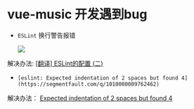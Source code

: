 # vue-music  开发遇到bug

- `ESLint` 换行警告报错

  ![](https://i.loli.net/2018/04/04/5ac48434a971c.png)

解决办法: [[翻译] ESLint的配置 (二)](https://segmentfault.com/a/1190000009845435)

- `[eslint: Expected indentation of 2 spaces but found 4](https://segmentfault.com/q/1010000009762462)`

解决办法： [Expected indentation of 2 spaces but found 4](https://segmentfault.com/q/1010000009762462)